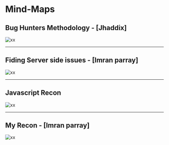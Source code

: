 # Mind-Maps

## Bug Hunters Methodology - [Jhaddix]
![xx](https://github.com/imran-parray/Mind-Maps/blob/master/Bug%20Hunters%20Methodology%20v4/MindMap.png)

---

## Fiding Server side issues - [Imran parray]
![xx](https://github.com/imran-parray/Mind-Maps/blob/master/Finding%20Server%20Side%20Issues%20-%20imran%20parray/Finding%20Server%20Side%20Issues.jpg)

---


## Javascript Recon
![xx](https://github.com/imran-parray/Mind-Maps/blob/master/Js%20Recon%20-%20Imran%20Parray/Javascript-file-methodology.png)

---


## My Recon - [Imran parray]
![xx](https://github.com/imran-parray/Mind-Maps/blob/master/Recon%20-%20Imran%20parray/My-recon.png)

